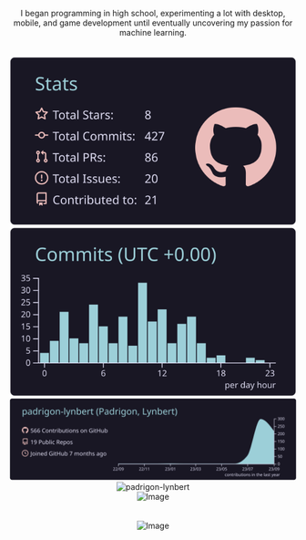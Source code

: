 <p align="center">
I began programming in high school, experimenting a lot with desktop, mobile, and game development until eventually uncovering my passion for machine learning. <br>
<br><br>
  
  <img src="profile-summary-card-output/rose_pine/3-stats.svg" alt="Image">
  <img src="profile-summary-card-output/rose_pine/4-productive-time.svg" alt="Image">
  <img src="https://github.com/padrigon-lynbert/padrigon-lynbert/blob/master/profile-summary-card-output/rose_pine/0-profile-details.svg" alt="Image">

  <img src="https://github-readme-streak-stats.herokuapp.com/?user=padrigon-lynbert&" alt="padrigon-lynbert" alt="Image">
  <br>
  <img src="https://github-readme-stats.vercel.app/api/top-langs?username=padrigon-lynbert&show_icons=true&locale=en&layout=compact" alt="Image">
<br><br><br>
  <img src="https://github-profile-trophy.vercel.app/?username=padrigon-lynbert&theme=radical&no-frame=true&no-bg=true&column=8" alt="Image">

</p>




<!--  active
![](profile-summary-card-output/rose_pine/3-stats.svg)
![](profile-summary-card-output/rose_pine/4-productive-time.svg) 


![](https://github.com/padrigon-lynbert/padrigon-lynbert/blob/master/profile-summary-card-output/rose_pine/0-profile-details.svg)


![](https://github-profile-trophy.vercel.app/?username=padrigon-lynbert&theme=radical&no-frame=true&no-bg=true&column=8)

<p><img align="center" src="https://github-readme-streak-stats.herokuapp.com/?user=padrigon-lynbert&" alt="padrigon-lynbert" /></p> <br>
<p><img align="left" src="https://github-readme-stats.vercel.app/api/top-langs?username=padrigon-lynbert&show_icons=true&locale=en&layout=compact" alt="padrigon-lynbert" /></p>


-->

<!--  inactive
![](profile-summary-card-output/rose_pine/1-repos-per-language.svg)
![](profile-summary-card-output/rose_pine/2-most-commit-language.svg)

align="left"> <a href="https://github.com/ryo-ma/github-profile-trophy"><img src="https://github-profile-trophy.vercel.app/?username=padrigon-lynbert" alt="padrigon-lynbert" /></a> </p>
  - throphy
  
<p>&nbsp;<img align="center" src="https://github-readme-stats.vercel.app/api?username=padrigon-lynbert&show_icons=true&locale=en" alt="padrigon-lynbert" /></p>
  -stats

-->
